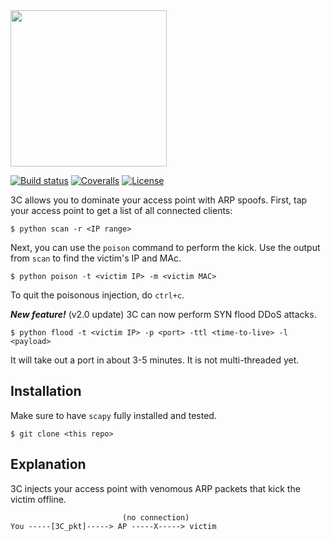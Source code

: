 
<img src="https://github.com/PyDever/AirCat/blob/master/img/3c%20(1).png" width="250">

 [![Build status](https://ci.appveyor.com/api/projects/status/pjxh5g91jpbh7t84?svg=true)](https://ci.appveyor.com/project/tygerbytes/resourcefitness) 
[![Coveralls](https://coveralls.io/repos/github/tygerbytes/ResourceFitness/badge.svg?branch=master)](https://coveralls.io/github/tygerbytes/ResourceFitness?branch=master) 
[![License](https://img.shields.io/badge/License-BSD%202--Clause-orange.svg)](https://opensource.org/licenses/BSD-2-Clause)
<br>

3C allows you to dominate your access point with ARP spoofs.
First, tap your access point to get a list of all connected clients:
```
$ python scan -r <IP range>
```
Next, you can use the `poison` command to perform the kick. Use the output
from `scan` to find the victim's IP and MAc.
```
$ python poison -t <victim IP> -m <victim MAC>
```
To quit the poisonous injection, do `ctrl+c`.

***New feature!*** (v2.0 update)
3C can now perform SYN flood DDoS attacks.
```
$ python flood -t <victim IP> -p <port> -ttl <time-to-live> -l <payload>
```
It will take out a port in about 3-5 minutes. It is not 
multi-threaded yet.

## Installation 
Make sure to have `scapy` fully installed and tested.
```
$ git clone <this repo>
```

## Explanation
3C injects your access point with venomous ARP packets that kick the victim offline. 
```
                         (no connection)
You -----[3C_pkt]-----> AP -----X-----> victim
```

